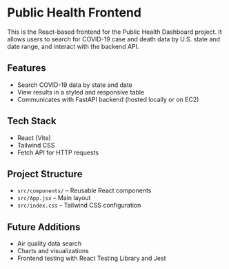 # Public Health Frontend

This is the React-based frontend for the Public Health Dashboard project. It allows users to search for COVID-19 case and death data by U.S. state and date range, and interact with the backend API.

## Features

- Search COVID-19 data by state and date
- View results in a styled and responsive table
- Communicates with FastAPI backend (hosted locally or on EC2)

## Tech Stack

- React (Vite)
- Tailwind CSS
- Fetch API for HTTP requests

## Project Structure

- `src/components/` – Reusable React components
- `src/App.jsx` – Main layout
- `src/index.css` – Tailwind CSS configuration

## Future Additions

- Air quality data search
- Charts and visualizations
- Frontend testing with React Testing Library and Jest